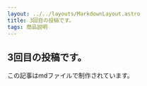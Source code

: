 ```yaml
---
layout: ../../layouts/MarkdownLayout.astro
title: 3回目の投稿です。
tags: 商品説明
---
```


## 3回目の投稿です。

この記事はmdファイルで制作されています。

